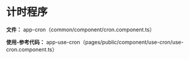 

# 计时程序
**文件：** app-cron（common/component/cron.component.ts）  

**使用-参考代码：**
app-use-cron（pages/public/component/use-cron/use-cron.component.ts）